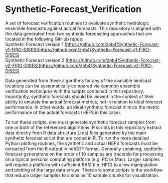 # Synthetic-Forecast_Verification
A set of forecast verification routines to evaluate synthetic hydrologic ensemble forecasts against actual forecasts. This repository is aligned with the data generated from two synthetic forecasting approaches that are located in the following GitHub repos:   
Synthetic Forecast version 1 [https://github.com/zpb4/Synthetic-Forecast-v1-FIRO-DISES](https://github.com/zpb4/Synthetic-Forecast-v1-FIRO-DISES)   
Synthetic Forecast version 2 [https://github.com/zpb4/Synthetic-Forecast-v2-FIRO-DISES](https://github.com/zpb4/Synthetic-Forecast-v2-FIRO-DISES)   

Data generated from these algorithms for any of the available hindcast locations can be systematically compared via common ensemble verification techniques with the scripts contained in this repository. Importantly, synthetic forecasts should be viewed in the context of their ability to emulate the actual forecast metrics, not in relation to ideal forecast performance. In other words, an ideal synthetic forecast mimics the metric performance of the actual forecasts (HEFS in this case).   

To run these scripts, one must generate synthetic forecast samples from one or both of the referenced algorithms. R scripts in this repository extract data directly from R data structure (.rds) files generated by the main synthetic forecast script that are coded in R. To run the more detailed Python plotting routines, the synthetic and actual HEFS forecasts must be extracted from the R output in netCDF format. Generally speaking, synthetic forecast generations on the order of 10 samples are tractable for processing on a typical personal computing platform (e.g. PC or Mac). Larger samples will require a platform with sufficient RAM (i.e. HPC) to allow manipulation and plotting of the large data arrays. There are some scripts in the workflow that reduce larger samples to a smaller 10 sample chunks for visualization.
